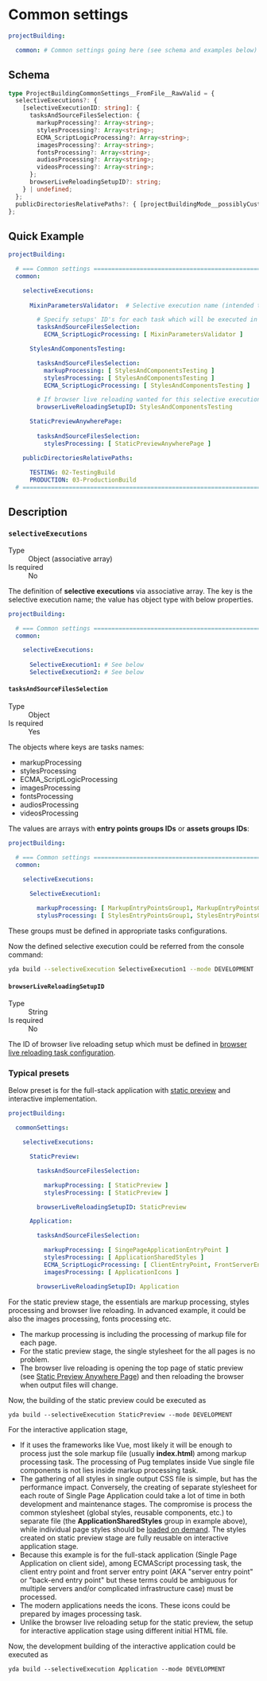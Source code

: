 # Common settings 

```yaml
projectBuilding:

  common: # Common settings going here (see schema and examples below)
```

## Schema 

```typescript
type ProjectBuildingCommonSettings__FromFile__RawValid = {
  selectiveExecutions?: { 
    [selectiveExecutionID: string]: {
      tasksAndSourceFilesSelection: {
        markupProcessing?: Array<string>;
        stylesProcessing?: Array<string>;
        ECMA_ScriptLogicProcessing?: Array<string>;
        imagesProcessing?: Array<string>;
        fontsProcessing?: Array<string>;
        audiosProcessing?: Array<string>;
        videosProcessing?: Array<string>;
      };
      browserLiveReloadingSetupID?: string;
    } | undefined; 
  };
  publicDirectoriesRelativePaths?: { [projectBuildingMode__possiblyCustom: string ]: string | undefined; };
};
```

## Quick Example

```yaml
projectBuilding:

  # === Common settings ================================================================================================
  common:

    selectiveExecutions:
      
      MixinParametersValidator:  # Selective execution name (intended to be used in console commands)

        # Specify setups' ID's for each task which will be executed in current selective execution
        tasksAndSourceFilesSelection:
          ECMA_ScriptLogicProcessing: [ MixinParametersValidator ]

      StylesAndComponentsTesting:

        tasksAndSourceFilesSelection:
          markupProcessing: [ StylesAndComponentsTesting ]
          stylesProcessing: [ StylesAndComponentsTesting ]
          ECMA_ScriptLogicProcessing: [ StylesAndComponentsTesting ]

        # If browser live reloading wanted for this selective execution, refer to it's ID
        browserLiveReloadingSetupID: StylesAndComponentsTesting

      StaticPreviewAnywherePage:
        
        tasksAndSourceFilesSelection:
          stylesProcessing: [ StaticPreviewAnywherePage ]

    publicDirectoriesRelativePaths:
  
      TESTING: 02-TestingBuild
      PRODUCTION: 03-ProductionBuild
  # ====================================================================================================================
```


## Description

### `selectiveExecutions`

<dl>
  <dt>Type</dt>
  <dd>Object (associative array)</dd>
  <dt>Is required</dt>
  <dd>No</dd>
</dl>

The definition of **selective executions** via associative array.
The key is the selective execution name; the value has object type with below properties.

```yaml
projectBuilding:

  # === Common settings ================================================================================================
  common:

    selectiveExecutions:
      
      SelectiveExecution1: # See below
      SelectiveExecution2: # See below
```

#### `tasksAndSourceFilesSelection`

<dl>
  <dt>Type</dt>
  <dd>Object</dd>
  <dt>Is required</dt>
  <dd>Yes</dd>
</dl>

The objects where keys are tasks names:

* markupProcessing
* stylesProcessing
* ECMA_ScriptLogicProcessing
* imagesProcessing
* fontsProcessing
* audiosProcessing
* videosProcessing

The values are arrays with **entry points groups IDs** or **assets groups IDs**:

```yaml
projectBuilding:

  # === Common settings ================================================================================================
  common:

    selectiveExecutions:
      
      SelectiveExecution1:

        markupProcessing: [ MarkupEntryPointsGroup1, MarkupEntryPointsGroup2 ]
        stylusProcessing: [ StylesEntryPointsGroup1, StylesEntryPointsGroup2 ]
```

These groups must be defined in appropriate tasks configurations.

Now the defined selective execution could be referred from the console command:

```bash
yda build --selectiveExecution SelectiveExecution1 --mode DEVELOPMENT
```


#### `browserLiveReloadingSetupID`

<dl>
  <dt>Type</dt>
  <dd>String</dd>
  <dt>Is required</dt>
  <dd>No</dd>
</dl>

The ID of browser live reloading setup which must be defined in [browser live reloading task configuration](Documentation/BrowserLiveReloading.md).



### Typical presets

Below preset is for the full-stack application with 
[static preview](https://github.com/TokugawaTakeshi/Yamato-Daiwa-Frontend/blob/master/CoreLibrary/Package/Documentation/PagesTemplates/StaticPreviewAnywherePage/StaticPreviewAnywherePage.md#the-concept-of-static-preview) 
and interactive implementation.

```yaml
projectBuilding:

  commonSettings:

    selectiveExecutions:

      StaticPreview:

        tasksAndSourceFilesSelection:

          markupProcessing: [ StaticPreview ]
          stylesProcessing: [ StaticPreview ]

        browserLiveReloadingSetupID: StaticPreview

      Application:

        tasksAndSourceFilesSelection:

          markupProcessing: [ SingePageApplicationEntryPoint ]
          stylesProcessing: [ ApplicationSharedStyles ]
          ECMA_ScriptLogicProcessing: [ ClientEntryPoint, FrontServerEntryPoint ]
          imagesProcessing: [ ApplicationIcons ]

        browserLiveReloadingSetupID: Application
```

For the static preview stage, the essentials are markup processing, styles processing and browser live reloading.
In advanced example, it could be also the images processing, fonts processing etc.

* The markup processing is including the processing of markup file for each page.
* For the static preview stage, the single stylesheet for the all pages is no problem.
* The browser live reloading is opening the top page of static preview (see [Static Preview Anywhere Page](https://github.com/TokugawaTakeshi/Yamato-Daiwa-Frontend/blob/master/CoreLibrary/Package/Documentation/PagesTemplates/StaticPreviewAnywherePage/StaticPreviewAnywherePage.md))
  and then reloading the browser when output files will change.

Now, the building of the static preview could be executed as

```
yda build --selectiveExecution StaticPreview --mode DEVELOPMENT
```

For the interactive application stage,

* If it uses the frameworks like Vue, most likely it will be enough to process just the sole markup file (usually **index.html**)
  among markup processing task. The processing of Pug templates inside Vue single file components is not lies inside
  markup processing task.
* The gathering of all styles in single output CSS file is simple, but has the performance impact. Conversely, the creating of
  separate stylesheet for each route of Single Page Application could take a lot of time in both development and maintenance
  stages. The compromise is process the common stylesheet (global styles, reusable components, etc.) to separate file
  (the **ApplicationSharedStyles** group in example above), while individual page styles should be 
  [loaded on demand](https://webpack.js.org/guides/code-splitting/#dynamic-imports). The styles created on static preview
  stage are fully reusable on interactive application stage.
* Because this example is for the full-stack application (Single Page Application on client side), among ECMAScript 
  processing task, the client entry point and front server entry point (AKA "server entry point" or "back-end entry point" but
  these terms could be ambiguous for multiple servers and/or complicated infrastructure case) must be processed.
* The modern applications needs the icons. These icons could be prepared by images processing task.
* Unlike the browser live reloading setup for the static preview, the setup for interactive application stage
  using different initial HTML file.

Now, the development building of the interactive application could be executed as

```
yda build --selectiveExecution Application --mode DEVELOPMENT
```
